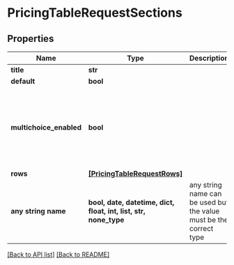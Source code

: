 # PricingTableRequestSections


## Properties
Name | Type | Description | Notes
------------ | ------------- | ------------- | -------------
**title** | **str** |  | [optional] 
**default** | **bool** |  | [optional] 
**multichoice_enabled** | **bool** |  | [optional]  if omitted the server will use the default value of False
**rows** | [**[PricingTableRequestRows]**](PricingTableRequestRows.md) |  | [optional] 
**any string name** | **bool, date, datetime, dict, float, int, list, str, none_type** | any string name can be used but the value must be the correct type | [optional]

[[Back to API list]](../README.md#documentation-for-api-endpoints) [[Back to README]](../README.md)


